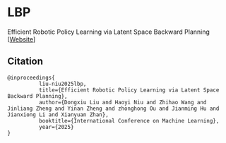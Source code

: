 # LBP
Efficient Robotic Policy Learning via Latent Space Backward Planning [[Website](https://dstate.github.io/LBP/)]

## Citation
```
@inproceedings{
          liu-niu2025lbp,
          title={Efficient Robotic Policy Learning via Latent Space Backward Planning},
          author={Dongxiu Liu and Haoyi Niu and Zhihao Wang and Jinliang Zheng and Yinan Zheng and zhonghong Ou and Jianming Hu and Jianxiong Li and Xianyuan Zhan},
          booktitle={International Conference on Machine Learning},
          year={2025}
}
```
